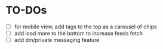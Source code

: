 # TO-DOs
- [ ] for mobile view, add tags to the top as a carousel of chips
- [ ] add load more to the bottom to increase feeds fetch
- [ ] add dm/private messaging feature